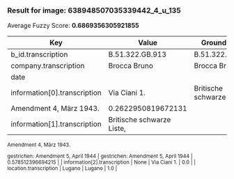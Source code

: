 ### Result for image: 638948507035339442_4_u_135
Average Fuzzy Score: **0.6869356305921855**
<small>

| Key | Value | Ground Truth | Score |
| --- | --- | --- | --- |
| b_id.transcription | B.51.322.GB.913 | B.51.322.GB.913. | 0.967741935483871 |
| company.transcription | Brocca Bruno | Brocca Bruno | 1.0 |
| date |  |  | 1.0 |
| information[0].transcription | Via Ciani 1. | Britische schwarze Liste,
Amendment 4, März 1943. | 0.2622950819672131 |
| information[1].transcription | Britische schwarze Liste,
Amendment 4, März 1943.

gestrichen:
Amendment 5, April 1944 | gestrichen:
Amendment 5, April 1944 | 0.578512396694215 |
| information[2].transcription | None | Via Ciani 1. | 0.0 |
| location.transcription | Lugano | Lugano | 1.0 |

</small>
